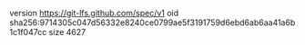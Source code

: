 version https://git-lfs.github.com/spec/v1
oid sha256:9714305c047d56332e8240ce0799ae5f3191759d6ebd6ab6aa41a6b1c1f047cc
size 4627
